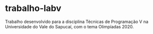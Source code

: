 # trabalho-labv
Trabalho desenvolvido para a disciplina Técnicas de Programação V na Universidade do Vale do Sapucaí, com o tema Olimpíadas 2020.
